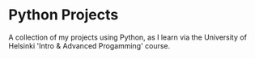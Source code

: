  # Python Projects

A collection of my projects using Python, as I learn via the University of Helsinki 'Intro & Advanced Progamming' course.  

